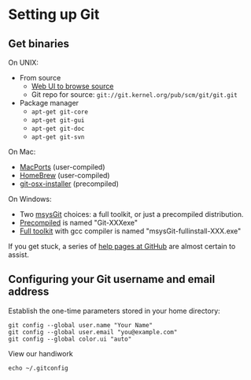# Setting up Git

## Get binaries
On UNIX:

  * From source
    * [Web UI to browse source](http://git.kernel.org/?p=git/git.git;a=summary)
    * Git repo for source: `git://git.kernel.org/pub/scm/git/git.git`
  * Package manager
    * `apt-get git-core`
    * `apt-get git-gui`
    * `apt-get git-doc`
    * `apt-get git-svn`

On Mac:

  * [MacPorts](http://www.macports.org/) (user-compiled)
  * [HomeBrew](http://github.com/mxcl/homebrew) (user-compiled)
  * [git-osx-installer](http://code.google.com/p/git-osx-installer/) (precompiled)

On Windows:

  * Two [msysGit](http://code.google.com/p/msysgit/) choices: a full toolkit, or just a precompiled distribution.
  * [Precompiled](http://msysgit.googlecode.com/files/Git-1.7.3.1-preview20101002.exe) is named "Git-XXXexe"
  * [Full toolkit](http://msysgit.googlecode.com/files/msysGit-fullinstall-1.7.3.1-preview20101002.exe) with gcc compiler is named "msysGit-fullinstall-XXX.exe"
  
If you get stuck, a series of [help pages at GitHub](http://help.github.com/) are almost certain to assist.

## Configuring your Git username and email address
Establish the one-time parameters stored in your home directory:

    git config --global user.name "Your Name"
    git config --global user.email "you@example.com"
    git config --global color.ui "auto"

View our handiwork

    echo ~/.gitconfig
